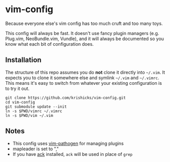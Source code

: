 # vim-config

Because everyone else's vim config has too much cruft and too many toys.

This config will always be fast. It doesn't use fancy plugin managers (e.g.
Plug.vim, NeoBundle.vim, Vundle), and it will always be documented so you know
what each bit of configuration does.

## Installation

The structure of this repo assumes you do **not** clone it directly into `~/.vim`.
It expects you to clone it somewhere else and symlink `~/.vim` and `~/.vimrc`.
This means it's easy to switch from whatever your existing configuration is to
try it out.

```
git clone https://github.com/krishicks/vim-config.git
cd vim-config
git submodule update --init
ln -s $PWD/vimrc ~/.vimrc
ln -s $PWD/vim ~/.vim
```

## Notes

* This config uses [vim-pathogen](https://github.com/tpope/vim-pathogen) for managing plugins
* mapleader is set to ","
* If you have [ack](http://beyondgrep.com/) installed, `ack` will be used in place of `grep`
